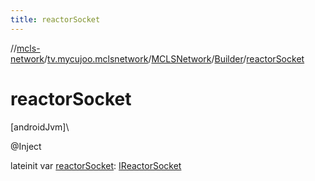 ```yaml
---
title: reactorSocket
---
```

//[mcls-network](../../../../index.html)/[tv.mycujoo.mclsnetwork](../../index.html)/[MCLSNetwork](../index.html)/[Builder](index.html)/[reactorSocket](reactor-socket.html)



# reactorSocket



[androidJvm]\




@Inject



lateinit var [reactorSocket](reactor-socket.html): [IReactorSocket](../../../tv.mycujoo.mclsnetwork.network.socket/-i-reactor-socket/index.html)




